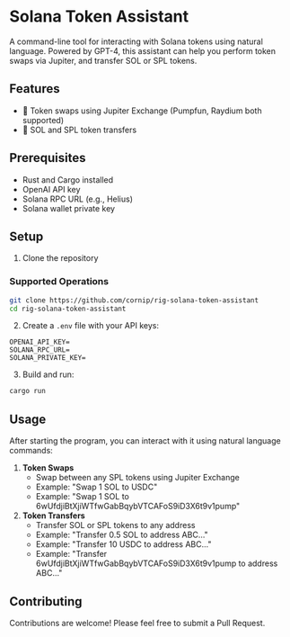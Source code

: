 # Solana Token Assistant

A command-line tool for interacting with Solana tokens using natural language. Powered by GPT-4, this assistant can help you perform token swaps via Jupiter, and transfer SOL or SPL tokens.

## Features

- 🔄 Token swaps using Jupiter Exchange (Pumpfun, Raydium both supported)
- 💸 SOL and SPL token transfers

## Prerequisites

- Rust and Cargo installed
- OpenAI API key
- Solana RPC URL (e.g., Helius)
- Solana wallet private key

## Setup

1. Clone the repository

### Supported Operations

```bash
git clone https://github.com/cornip/rig-solana-token-assistant
cd rig-solana-token-assistant
```

2. Create a `.env` file with your API keys:

```env
OPENAI_API_KEY=
SOLANA_RPC_URL=
SOLANA_PRIVATE_KEY=
```

3. Build and run:

```bash
cargo run
```

## Usage

After starting the program, you can interact with it using natural language commands:

1. **Token Swaps**
   - Swap between any SPL tokens using Jupiter Exchange
   - Example: "Swap 1 SOL to USDC"
   - Example: "Swap 1 SOL to 6wUfdjiBtXjiWTfwGabBqybVTCAFoS9iD3X6t9v1pump"
2. **Token Transfers**
   - Transfer SOL or SPL tokens to any address
   - Example: "Transfer 0.5 SOL to address ABC..."
   - Example: "Transfer 10 USDC to address ABC..."
   - Example: "Transfer 6wUfdjiBtXjiWTfwGabBqybVTCAFoS9iD3X6t9v1pump to address ABC..."

## Contributing

Contributions are welcome! Please feel free to submit a Pull Request.
